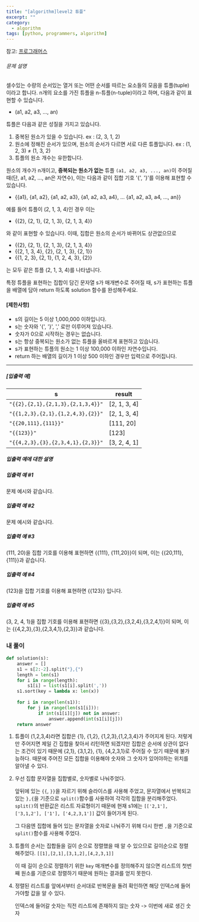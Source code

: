```yaml
---
title: "[algorithm]level2 튜플"
excerpt: ""
category:
  - algorithm
tags: [python, programmers, algorithm]
---
```


참고: [프로그래머스](https://programmers.co.kr/learn/courses/30/lessons/64065)

###### 문제 설명

셀수있는 수량의 순서있는 열거 또는 어떤 순서를 따르는 요소들의 모음을 튜플(tuple)이라고 합니다. n개의 요소를 가진 튜플을 n-튜플(n-tuple)이라고 하며, 다음과 같이 표현할 수 있습니다.

- (a1, a2, a3, ..., an)

튜플은 다음과 같은 성질을 가지고 있습니다.

1. 중복된 원소가 있을 수 있습니다. ex : (2, 3, 1, 2)
2. 원소에 정해진 순서가 있으며, 원소의 순서가 다르면 서로 다른 튜플입니다. ex : (1, 2, 3) ≠ (1, 3, 2)
3. 튜플의 원소 개수는 유한합니다.

원소의 개수가 n개이고, **중복되는 원소가 없는** 튜플 `(a1, a2, a3, ..., an)`이 주어질 때(단, a1, a2, ..., an은 자연수), 이는 다음과 같이 집합 기호 '{', '}'를 이용해 표현할 수 있습니다.

- {{a1}, {a1, a2}, {a1, a2, a3}, {a1, a2, a3, a4}, ... {a1, a2, a3, a4, ..., an}}

예를 들어 튜플이 (2, 1, 3, 4)인 경우 이는

- {{2}, {2, 1}, {2, 1, 3}, {2, 1, 3, 4}}

와 같이 표현할 수 있습니다. 이때, 집합은 원소의 순서가 바뀌어도 상관없으므로

- {{2}, {2, 1}, {2, 1, 3}, {2, 1, 3, 4}}
- {{2, 1, 3, 4}, {2}, {2, 1, 3}, {2, 1}}
- {{1, 2, 3}, {2, 1}, {1, 2, 4, 3}, {2}}

는 모두 같은 튜플 (2, 1, 3, 4)를 나타냅니다.

특정 튜플을 표현하는 집합이 담긴 문자열 s가 매개변수로 주어질 때, s가 표현하는 튜플을 배열에 담아 return 하도록 solution 함수를 완성해주세요.

#### **[제한사항]**

- s의 길이는 5 이상 1,000,000 이하입니다.
- s는 숫자와 '{', '}', ',' 로만 이루어져 있습니다.
- 숫자가 0으로 시작하는 경우는 없습니다.
- s는 항상 중복되는 원소가 없는 튜플을 올바르게 표현하고 있습니다.
- s가 표현하는 튜플의 원소는 1 이상 100,000 이하인 자연수입니다.
- return 하는 배열의 길이가 1 이상 500 이하인 경우만 입력으로 주어집니다.

------

##### **[입출력 예]**

| s                                 | result       |
| --------------------------------- | ------------ |
| `"{{2},{2,1},{2,1,3},{2,1,3,4}}"` | [2, 1, 3, 4] |
| `"{{1,2,3},{2,1},{1,2,4,3},{2}}"` | [2, 1, 3, 4] |
| `"{{20,111},{111}}"`              | [111, 20]    |
| `"{{123}}"`                       | [123]        |
| `"{{4,2,3},{3},{2,3,4,1},{2,3}}"` | [3, 2, 4, 1] |

##### **입출력 예에 대한 설명**

##### **입출력 예 #1**

문제 예시와 같습니다.

##### **입출력 예 #2**

문제 예시와 같습니다.

##### **입출력 예 #3**

(111, 20)을 집합 기호를 이용해 표현하면 {{111}, {111,20}}이 되며, 이는 {{20,111},{111}}과 같습니다.

##### **입출력 예 #4**

(123)을 집합 기호를 이용해 표현하면 {{123}} 입니다.

##### **입출력 예 #5**

(3, 2, 4, 1)을 집합 기호를 이용해 표현하면 {{3},{3,2},{3,2,4},{3,2,4,1}}이 되며, 이는 {{4,2,3},{3},{2,3,4,1},{2,3}}과 같습니다.



### 내 풀이

```python
def solution(s):
    answer = []
    s1 = s[2:-2].split("},{")
    length = len(s1)
    for i in range(length):
        s1[i] = list(s1[i].split(','))
    s1.sort(key = lambda x: len(x))
    
    for i in range(len(s1)):
        for j in range(len(s1[i])):
            if int(s1[i][j]) not in answer:
                answer.append(int(s1[i][j]))
    return answer
```

1. 튜플이 (1,2,3,4)라면 집합은 {1}, {1,2}, {1,2,3},{1,2,3,4}가 주어지게 된다. 저렇게만 주어지면 제일 긴 집합을 찾아서 리턴하면 되겠지만 집합은 순서에 상관이 없다는 조건이 있기 때문에 {2,1}, {3,1,2}, {1}, {4,2,3,1}로 주어질 수 있기 때문에 불가능하다. 때문에 주어진 모든 집합을 이용해야 숫자와 그 숫자가 있어야하는 위치를 알아낼 수 있다.

2. 우선 집합 문자열을 집합별로, 숫자별로 나눠주었다. 

   앞뒤에 있는 `{{`, `}}`을 자르기 위해 슬라이스를 사용해 주었고, 문자열에서 반복되고 있는 `},{`을 기준으로 `split()`함수를 사용하여 각각의 집합을 분리해주었다. `split()`의 반환값은 리스트 자료형이기 때문에 현재 s1에는 `[['2,1'], ['3,1,2'], ['1'], ['4,2,3,1']]` 값이 들어가게 된다.

   그 다음엔 집합에 들어 있는 문자열을 숫자로 나눠주기 위해 다시 한번 `,`을 기준으로 `split()`함수를 사용해 주었다.

3. 튜플의 순서는 집합들을 길이 순으로 정렬했을 때 알 수 있으므로 길이순으로 정렬해주었다. `[[1],[2,1],[3,1,2],[4,2,3,1]]`

   이 때 길이 순으로 정렬하기 위한 `key` 매개변수를 정의해주지 않으면 리스트의 첫번째 원소를 기준으로 정렬하기 때문에 원하는 결과를 얻지 못한다.

4. 정렬된 리스트를 앞에서부터 순서대로 반복문을 돌려 확인하면 해당 인덱스에 들어가야할 값을 알 수 있다.

   인덱스에 들어갈 숫자는 직전 리스트에 존재하지 않는 숫자 -> 이번에 새로 생긴 숫자

